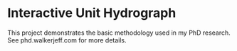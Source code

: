 Interactive Unit Hydrograph
===========================

This project demonstrates the basic methodology used in my PhD research. See phd.walkerjeff.com for more details.

